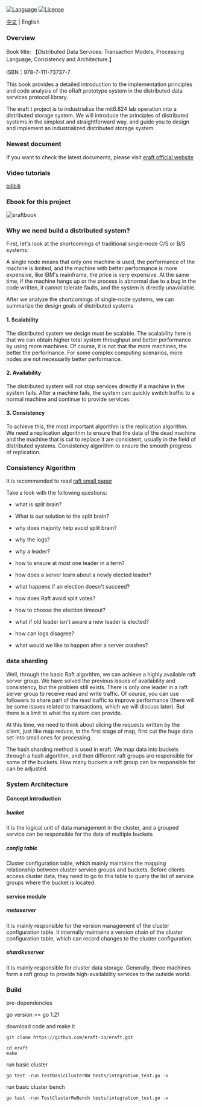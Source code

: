 [![Language](https://img.shields.io/badge/Language-Go-blue.svg)](https://golang.org/)
[![License](https://img.shields.io/badge/license-MIT-green)](https://opensource.org/licenses/MIT)

[中文](README.md) | English
### Overview 
Book title: 【Distributed Data Services: Transaction Models, Processing Language, Consistency and Architecture.】 

ISBN：978-7-111-73737-7

This book provides a detailed introduction to the implementation principles and code analysis of the eRaft prototype system in the distributed data services protocol library.

The eraft t project is to industrialize the mit6.824 lab operation into a distributed storage system. We will introduce the principles of distributed systems in the simplest and straightforward way, and guide you to design and implement an industrialized distributed storage system.

### Newest document

If you want to check the latest documents, please visit [eraft official website](https://eraft.cn)

### Video tutorials
[bilibili](https://space.bilibili.com/389476201/channel/collectiondetail?sid=481263&spm_id_from=333.788.0.0)

### Ebook for this project

![eraftbook](doc/eraftbook.jpeg)


### Why we need build a distributed system?

First, let's look at the shortcomings of traditional single-node C/S or B/S systems:

A single node means that only one machine is used, the performance of the machine is limited, and the machine with better performance is more expensive, like IBM's mainframe, the price is very expensive. At the same time, if the machine hangs up or the process is abnormal due to a bug in the code written, it cannot tolerate faults, and the system is directly unavailable.

After we analyze the shortcomings of single-node systems, we can summarize the design goals of distributed systems

#### 1. Scalability
The distributed system we design must be scalable. The scalability here is that we can obtain higher total system throughput and better performance by using more machines. Of course, it is not that the more machines, the better the performance. For some complex computing scenarios, more nodes are not necessarily better performance.

#### 2. Availability
The distributed system will not stop services directly if a machine in the system fails. After a machine fails, the system can quickly switch traffic to a normal machine and continue to provide services.

#### 3. Consistency
To achieve this, the most important algorithm is the replication algorithm. We need a replication algorithm to ensure that the data of the dead machine and the machine that is cut to replace it are consistent, usually in the field of distributed systems. Consistency algorithm to ensure the smooth progress of replication.

### Consistency Algorithm

It is recommended to read [raft small paper](https://raft.github.io/raft.pdf)

Take a look with the following questions:

- what is split brain?

- What is our solution to the split brain?

- why does majority help avoid split brain?

- why the logs?

- why a leader?

- how to ensure at most one leader in a term?

- how does a server learn about a newly elected leader?

- what happens if an election doesn't succeed?

- how does Raft avoid split votes?

- how to choose the election timeout?

- what if old leader isn't aware a new leader is elected?

- how can logs disagree?

- what would we like to happen after a server crashes?

### data sharding

Well, through the basic Raft algorithm, we can achieve a highly available raft server group. We have solved the previous issues of availability and consistency, but the problem still exists. There is only one leader in a raft server group to receive read and write traffic. Of course, you can use followers to share part of the read traffic to improve performance (there will be some issues related to transactions, which we will discuss later). But there is a limit to what the system can provide.

At this time, we need to think about slicing the requests written by the client, just like map reduce, in the first stage of map, first cut the huge data set into small ones for processing.

The hash sharding method is used in eraft. We map data into buckets through a hash algorithm, and then different raft groups are responsible for some of the buckets. How many buckets a raft group can be responsible for can be adjusted.

### System Architecture

#### Concept introduction

##### bucket

It is the logical unit of data management in the cluster, and a grouped service can be responsible for the data of multiple buckets

##### config table

Cluster configuration table, which mainly maintains the mapping relationship between cluster service groups and buckets. Before clients access cluster data, they need to go to this table to query the list of service groups where the bucket is located.

#### service module

##### metaserver

It is mainly responsible for the version management of the cluster configuration table. It internally maintains a version chain of the cluster configuration table, which can record changes to the cluster configuration.

##### shardkvserver

It is mainly responsible for cluster data storage. Generally, three machines form a raft group to provide high-availability services to the outside world.


### Build

pre-dependencies

go version >= go 1.21

download code and make it

```
git clone https://github.com/eraft-io/eraft.git

cd eraft
make
```

run basic cluster
```
go test -run TestBasicClusterRW tests/integration_test.go -v
```

run basic cluster bench
```
go test -run TestClusterRwBench tests/integration_test.go -v
```
